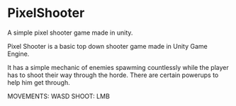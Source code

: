 # PixelShooter
A simple pixel shooter game made in unity.

Pixel Shooter is a basic top down shooter game made in Unity Game Engine.

It has a simple mechanic of enemies spawming countlessly while the player has to shoot their way through the horde. There are certain powerups to help him get through.

MOVEMENTS: WASD
SHOOT: LMB
